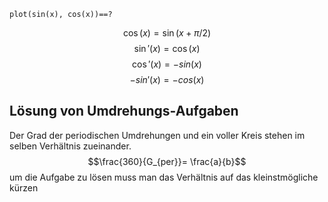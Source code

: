 

```mathpad
plot(sin(x), cos(x))==?
```


$$\cos(x) = \sin(x + \pi /2)$$
$$\sin'(x) = \cos(x)$$
$$ \cos'(x) = -sin(x)$$
$$-sin'(x) = -cos(x)$$


## Lösung von Umdrehungs-Aufgaben

Der Grad der periodischen Umdrehungen und ein voller Kreis stehen im selben Verhältnis zueinander. 
$$\frac{360}{G_{per}}= \frac{a}{b}$$
um die Aufgabe zu lösen muss man das Verhältnis auf das kleinstmögliche kürzen

